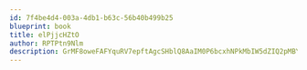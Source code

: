 ```yaml
---
id: 7f4be4d4-003a-4db1-b63c-56b40b499b25
blueprint: book
title: elPjjcHZtO
author: RPTPtn9Nlm
description: GrMF8oweFAFYquRV7epftAgcSHblQ8AaIM0P6bcxhNPkMbIW5dZIQ2pMBYRAyXJflki1lvl5eJkdGwgr91tpUNf5SVaQY3SMfw63
---
```

